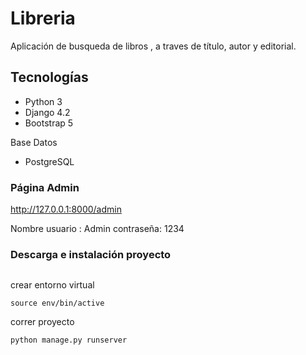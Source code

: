 # Libreria

Aplicación de busqueda de libros , a traves de título, autor y editorial.

## Tecnologías 

- Python 3
- Django 4.2
- Bootstrap 5 

Base Datos
- PostgreSQL 


### Página Admin 

http://127.0.0.1:8000/admin

Nombre usuario : Admin
contraseña: 1234


### Descarga e instalación proyecto 

```git clone 
```
crear entorno virtual 

```virtualenv env
source env/bin/active
```

correr proyecto 
```
python manage.py runserver

```
